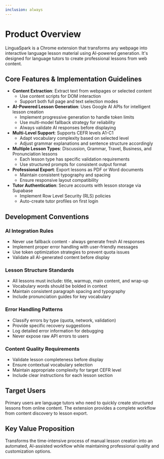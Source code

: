 ```yaml
---
inclusion: always
---
```


# Product Overview

LinguaSpark is a Chrome extension that transforms any webpage into interactive language lesson material using AI-powered generation. It's designed for language tutors to create professional lessons from web content.

## Core Features & Implementation Guidelines

- **Content Extraction**: Extract text from webpages or selected content
  - Use content scripts for DOM interaction
  - Support both full page and text selection modes
- **AI-Powered Lesson Generation**: Uses Google AI APIs for intelligent lesson creation
  - Implement progressive generation to handle token limits
  - Use multi-model fallback strategy for reliability
  - Always validate AI responses before displaying
- **Multi-Level Support**: Supports CEFR levels A1-C1
  - Adapt vocabulary complexity based on selected level
  - Adjust grammar explanations and sentence structure accordingly
- **Multiple Lesson Types**: Discussion, Grammar, Travel, Business, and Pronunciation lessons
  - Each lesson type has specific validation requirements
  - Use structured prompts for consistent output format
- **Professional Export**: Export lessons as PDF or Word documents
  - Maintain consistent typography and spacing
  - Ensure responsive layout compatibility
- **Tutor Authentication**: Secure accounts with lesson storage via Supabase
  - Implement Row Level Security (RLS) policies
  - Auto-create tutor profiles on first login

## Development Conventions

### AI Integration Rules

- Never use fallback content - always generate fresh AI responses
- Implement proper error handling with user-friendly messages
- Use token optimization strategies to prevent quota issues
- Validate all AI-generated content before display

### Lesson Structure Standards

- All lessons must include: title, warmup, main content, and wrap-up
- Vocabulary words should be bolded in context
- Maintain consistent paragraph spacing and typography
- Include pronunciation guides for key vocabulary

### Error Handling Patterns

- Classify errors by type (quota, network, validation)
- Provide specific recovery suggestions
- Log detailed error information for debugging
- Never expose raw API errors to users

### Content Quality Requirements

- Validate lesson completeness before display
- Ensure contextual vocabulary selection
- Maintain appropriate complexity for target CEFR level
- Include clear instructions for each lesson section

## Target Users

Primary users are language tutors who need to quickly create structured lessons from online content. The extension provides a complete workflow from content discovery to lesson export.

## Key Value Proposition

Transforms the time-intensive process of manual lesson creation into an automated, AI-assisted workflow while maintaining professional quality and customization options.
